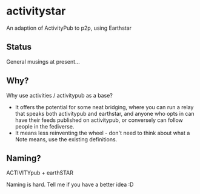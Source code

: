 # activitystar
An adaption of ActivityPub to p2p, using Earthstar

## Status

General musings at present...

## Why?

Why use activities / activitypub as a base?
- It offers the potential for some neat bridging, where you can run a relay that speaks both activitypub and earthstar, and anyone who opts in can have their feeds published on activitypub, or conversely can follow people in the fediverse.
- It means less reinventing the wheel - don't need to think about what a Note means, use the existing definitions.

## Naming?

ACTIVITYpub + earthSTAR

Naming is hard. Tell me if you have a better idea :D
